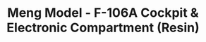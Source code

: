---
layout: product
title: "Meng Model - F-106A Cockpit & Electronic Compartment (Resin)"
price: "2300" 
desc: "N/A"
img_path: "/assets/img/MM-SPS-022.webp"
brand: "N/A"
available: false
special_offer: false
new: false
soon: false
cat: "010000"
subcat: "011000"
subsubcat: "0N/A"
sifra: "MM-SPS-022"
popular: false
spec: false
---